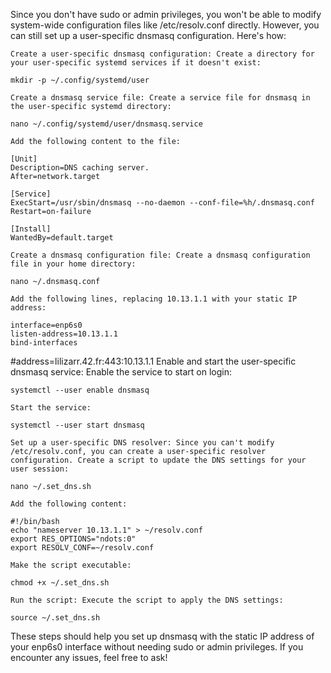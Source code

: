 Since you don't have sudo or admin privileges, you won't be able to modify system-wide configuration files like /etc/resolv.conf directly. However, you can still set up a user-specific dnsmasq configuration. Here's how:

    Create a user-specific dnsmasq configuration: Create a directory for your user-specific systemd services if it doesn't exist:

    mkdir -p ~/.config/systemd/user

    Create a dnsmasq service file: Create a service file for dnsmasq in the user-specific systemd directory:

    nano ~/.config/systemd/user/dnsmasq.service

    Add the following content to the file:

    [Unit]
    Description=DNS caching server.
    After=network.target

    [Service]
    ExecStart=/usr/sbin/dnsmasq --no-daemon --conf-file=%h/.dnsmasq.conf
    Restart=on-failure

    [Install]
    WantedBy=default.target

    Create a dnsmasq configuration file: Create a dnsmasq configuration file in your home directory:

    nano ~/.dnsmasq.conf

    Add the following lines, replacing 10.13.1.1 with your static IP address:

    interface=enp6s0
    listen-address=10.13.1.1
    bind-interfaces
#address=lilizarr.42.fr:443:10.13.1.1 
    Enable and start the user-specific dnsmasq service: Enable the service to start on login:

    systemctl --user enable dnsmasq

    Start the service:

    systemctl --user start dnsmasq

    Set up a user-specific DNS resolver: Since you can't modify /etc/resolv.conf, you can create a user-specific resolver configuration. Create a script to update the DNS settings for your user session:

    nano ~/.set_dns.sh

    Add the following content:

    #!/bin/bash
    echo "nameserver 10.13.1.1" > ~/resolv.conf
    export RES_OPTIONS="ndots:0"
    export RESOLV_CONF=~/resolv.conf

    Make the script executable:

    chmod +x ~/.set_dns.sh

    Run the script: Execute the script to apply the DNS settings:

    source ~/.set_dns.sh

These steps should help you set up dnsmasq with the static IP address of your enp6s0 interface without needing sudo or admin privileges. If you encounter any issues, feel free to ask!
